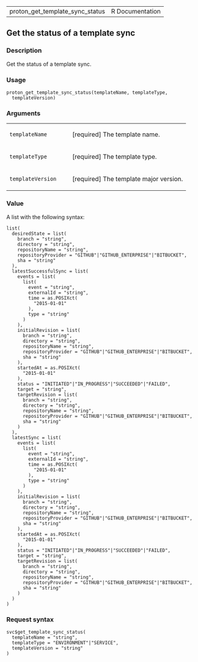 <table style="width: 100%;">
<tbody>
<tr class="odd">
<td>proton_get_template_sync_status</td>
<td style="text-align: right;">R Documentation</td>
</tr>
</tbody>
</table>

## Get the status of a template sync

### Description

Get the status of a template sync.

### Usage

    proton_get_template_sync_status(templateName, templateType,
      templateVersion)

### Arguments

<table>
<colgroup>
<col style="width: 35%" />
<col style="width: 65%" />
</colgroup>
<tbody>
<tr class="odd">
<td><code
id="proton_get_template_sync_status_:_templateName">templateName</code></td>
<td><p>[required] The template name.</p></td>
</tr>
<tr class="even">
<td><code
id="proton_get_template_sync_status_:_templateType">templateType</code></td>
<td><p>[required] The template type.</p></td>
</tr>
<tr class="odd">
<td><code
id="proton_get_template_sync_status_:_templateVersion">templateVersion</code></td>
<td><p>[required] The template major version.</p></td>
</tr>
</tbody>
</table>

### Value

A list with the following syntax:

    list(
      desiredState = list(
        branch = "string",
        directory = "string",
        repositoryName = "string",
        repositoryProvider = "GITHUB"|"GITHUB_ENTERPRISE"|"BITBUCKET",
        sha = "string"
      ),
      latestSuccessfulSync = list(
        events = list(
          list(
            event = "string",
            externalId = "string",
            time = as.POSIXct(
              "2015-01-01"
            ),
            type = "string"
          )
        ),
        initialRevision = list(
          branch = "string",
          directory = "string",
          repositoryName = "string",
          repositoryProvider = "GITHUB"|"GITHUB_ENTERPRISE"|"BITBUCKET",
          sha = "string"
        ),
        startedAt = as.POSIXct(
          "2015-01-01"
        ),
        status = "INITIATED"|"IN_PROGRESS"|"SUCCEEDED"|"FAILED",
        target = "string",
        targetRevision = list(
          branch = "string",
          directory = "string",
          repositoryName = "string",
          repositoryProvider = "GITHUB"|"GITHUB_ENTERPRISE"|"BITBUCKET",
          sha = "string"
        )
      ),
      latestSync = list(
        events = list(
          list(
            event = "string",
            externalId = "string",
            time = as.POSIXct(
              "2015-01-01"
            ),
            type = "string"
          )
        ),
        initialRevision = list(
          branch = "string",
          directory = "string",
          repositoryName = "string",
          repositoryProvider = "GITHUB"|"GITHUB_ENTERPRISE"|"BITBUCKET",
          sha = "string"
        ),
        startedAt = as.POSIXct(
          "2015-01-01"
        ),
        status = "INITIATED"|"IN_PROGRESS"|"SUCCEEDED"|"FAILED",
        target = "string",
        targetRevision = list(
          branch = "string",
          directory = "string",
          repositoryName = "string",
          repositoryProvider = "GITHUB"|"GITHUB_ENTERPRISE"|"BITBUCKET",
          sha = "string"
        )
      )
    )

### Request syntax

    svc$get_template_sync_status(
      templateName = "string",
      templateType = "ENVIRONMENT"|"SERVICE",
      templateVersion = "string"
    )
